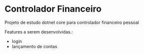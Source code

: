 # Controlador Financeiro

Projeto de estudo dotnet core para controlador financeiro pessoal

Features a serem desenvolvidas.:

 * login
 * lançamento de contas
